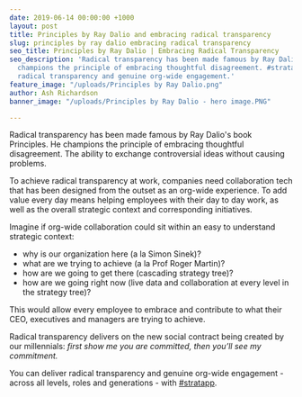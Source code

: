 ```yaml
---
date: 2019-06-14 00:00:00 +1000
layout: post
title: Principles by Ray Dalio and embracing radical transparency
slug: principles by ray dalio embracing radical transparency
seo_title: Principles by Ray Dalio | Embracing Radical Transparency
seo_description: 'Radical transparency has been made famous by Ray Dalio''s book Principles.  He
  champions the principle of embracing thoughtful disagreement. #stratapp delivers
  radical transparency and genuine org-wide engagement.'
feature_image: "/uploads/Principles by Ray Dalio.png"
author: Ash Richardson
banner_image: "/uploads/Principles by Ray Dalio - hero image.PNG"

---
```

Radical transparency has been made famous by Ray Dalio's book Principles.  He champions the principle of embracing thoughtful disagreement. The ability to exchange controversial ideas without causing problems.

To achieve radical transparency at work, companies need collaboration tech that has been designed from the outset as an org-wide experience. To add value every day means helping employees with their day to day work, as well as the overall strategic context and corresponding initiatives.

Imagine if org-wide collaboration could sit within an easy to understand strategic context:

* why is our organization here (a la Simon Sinek)?
* what are we trying to achieve (a la Prof Roger Martin)?
* how are we going to get there (cascading strategy tree)?
* how are we going right now (live data and collaboration at every level in the strategy tree)?

This would allow every employee to embrace and contribute to what their CEO, executives and managers are trying to achieve.

Radical transparency delivers on the new social contract being created by our millennials: _first show me you are committed, then you’ll see my commitment._

You can deliver radical transparency and genuine org-wide engagement - across all levels, roles and generations - with [#stratapp](https://stratapp.ai "#stratapp").